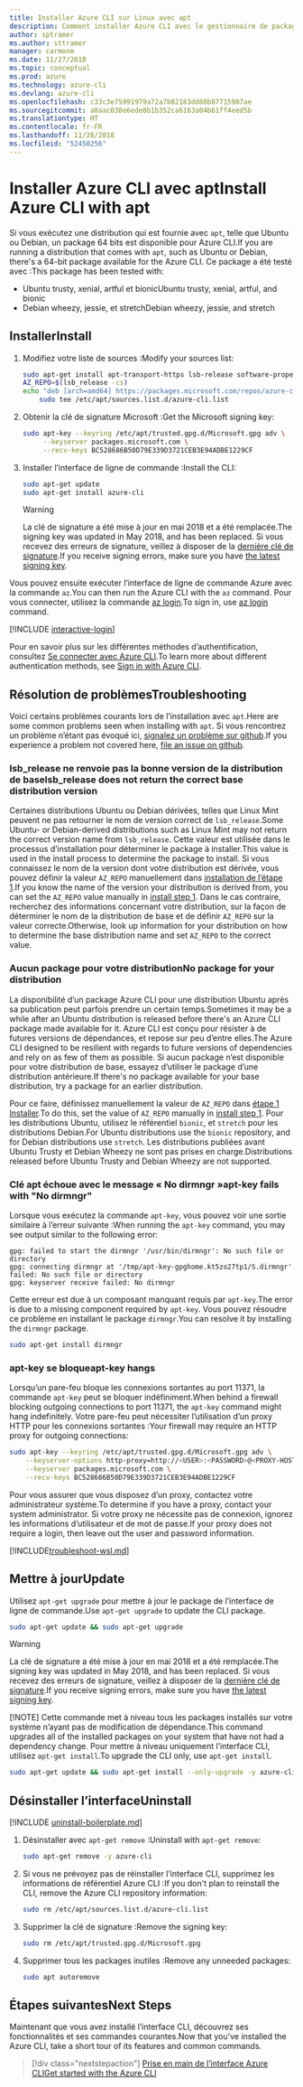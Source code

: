 ```yaml
---
title: Installer Azure CLI sur Linux avec apt
description: Comment installer Azure CLI avec le gestionnaire de package apt
author: sptramer
ms.author: sttramer
manager: carmonm
ms.date: 11/27/2018
ms.topic: conceptual
ms.prod: azure
ms.technology: azure-cli
ms.devlang: azure-cli
ms.openlocfilehash: c33c3e75991979a72a7b82183dd88b87715907ae
ms.sourcegitcommit: a8aac038e6ede0b1b352ca6163a04b61ff4eed5b
ms.translationtype: HT
ms.contentlocale: fr-FR
ms.lasthandoff: 11/28/2018
ms.locfileid: "52450256"
---
```

# <a name="install-azure-cli-with-apt"></a><span data-ttu-id="d50f0-103">Installer Azure CLI avec apt</span><span class="sxs-lookup"><span data-stu-id="d50f0-103">Install Azure CLI with apt</span></span>

<span data-ttu-id="d50f0-104">Si vous exécutez une distribution qui est fournie avec `apt`, telle que Ubuntu ou Debian, un package 64 bits est disponible pour Azure CLI.</span><span class="sxs-lookup"><span data-stu-id="d50f0-104">If you are running a distribution that comes with `apt`, such as Ubuntu or Debian, there's a 64-bit package available for the Azure CLI.</span></span> <span data-ttu-id="d50f0-105">Ce package a été testé avec :</span><span class="sxs-lookup"><span data-stu-id="d50f0-105">This package has been tested with:</span></span>

* <span data-ttu-id="d50f0-106">Ubuntu trusty, xenial, artful et bionic</span><span class="sxs-lookup"><span data-stu-id="d50f0-106">Ubuntu trusty, xenial, artful, and bionic</span></span>
* <span data-ttu-id="d50f0-107">Debian wheezy, jessie, et stretch</span><span class="sxs-lookup"><span data-stu-id="d50f0-107">Debian wheezy, jessie, and stretch</span></span>

## <a name="install"></a><span data-ttu-id="d50f0-108">Installer</span><span class="sxs-lookup"><span data-stu-id="d50f0-108">Install</span></span>

1. <div id="install-step-1"/><span data-ttu-id="d50f0-109">Modifiez votre liste de sources :</span><span class="sxs-lookup"><span data-stu-id="d50f0-109">Modify your sources list:</span></span>

    ```bash
    sudo apt-get install apt-transport-https lsb-release software-properties-common -y
    AZ_REPO=$(lsb_release -cs)
    echo "deb [arch=amd64] https://packages.microsoft.com/repos/azure-cli/ $AZ_REPO main" | \
        sudo tee /etc/apt/sources.list.d/azure-cli.list
    ```

2. <div id="signingKey"/><span data-ttu-id="d50f0-110">Obtenir la clé de signature Microsoft :</span><span class="sxs-lookup"><span data-stu-id="d50f0-110">Get the Microsoft signing key:</span></span>

   ```bash
   sudo apt-key --keyring /etc/apt/trusted.gpg.d/Microsoft.gpg adv \
        --keyserver packages.microsoft.com \
        --recv-keys BC528686B50D79E339D3721CEB3E94ADBE1229CF
   ```

3. <span data-ttu-id="d50f0-111">Installer l’interface de ligne de commande :</span><span class="sxs-lookup"><span data-stu-id="d50f0-111">Install the CLI:</span></span>

   ```bash
   sudo apt-get update
   sudo apt-get install azure-cli
   ```

   > [!WARNING]
   > <span data-ttu-id="d50f0-112">La clé de signature a été mise à jour en mai 2018 et a été remplacée.</span><span class="sxs-lookup"><span data-stu-id="d50f0-112">The signing key was updated in May 2018, and has been replaced.</span></span> <span data-ttu-id="d50f0-113">Si vous recevez des erreurs de signature, veillez à disposer de la [dernière clé de signature](#signingKey).</span><span class="sxs-lookup"><span data-stu-id="d50f0-113">If you receive signing errors, make sure you have [the latest signing key](#signingKey).</span></span>

<span data-ttu-id="d50f0-114">Vous pouvez ensuite exécuter l’interface de ligne de commande Azure avec la commande `az`.</span><span class="sxs-lookup"><span data-stu-id="d50f0-114">You can then run the Azure CLI with the `az` command.</span></span> <span data-ttu-id="d50f0-115">Pour vous connecter, utilisez la commande [az login](/cli/azure/reference-index#az-login).</span><span class="sxs-lookup"><span data-stu-id="d50f0-115">To sign in, use [az login](/cli/azure/reference-index#az-login) command.</span></span>

[!INCLUDE [interactive-login](includes/interactive-login.md)]

<span data-ttu-id="d50f0-116">Pour en savoir plus sur les différentes méthodes d’authentification, consultez [Se connecter avec Azure CLI](authenticate-azure-cli.md).</span><span class="sxs-lookup"><span data-stu-id="d50f0-116">To learn more about different authentication methods, see [Sign in with Azure CLI](authenticate-azure-cli.md).</span></span>

## <a name="troubleshooting"></a><span data-ttu-id="d50f0-117">Résolution de problèmes</span><span class="sxs-lookup"><span data-stu-id="d50f0-117">Troubleshooting</span></span>

<span data-ttu-id="d50f0-118">Voici certains problèmes courants lors de l’installation avec `apt`.</span><span class="sxs-lookup"><span data-stu-id="d50f0-118">Here are some common problems seen when installing with `apt`.</span></span> <span data-ttu-id="d50f0-119">Si vous rencontrez un problème n’étant pas évoqué ici, [signalez un problème sur github](https://github.com/Azure/azure-cli/issues).</span><span class="sxs-lookup"><span data-stu-id="d50f0-119">If you experience a problem not covered here, [file an issue on github](https://github.com/Azure/azure-cli/issues).</span></span>

### <a name="lsbrelease-does-not-return-the-correct-base-distribution-version"></a><span data-ttu-id="d50f0-120">lsb_release ne renvoie pas la bonne version de la distribution de base</span><span class="sxs-lookup"><span data-stu-id="d50f0-120">lsb_release does not return the correct base distribution version</span></span>

<span data-ttu-id="d50f0-121">Certaines distributions Ubuntu ou Debian dérivées, telles que Linux Mint peuvent ne pas retourner le nom de version correct de `lsb_release`.</span><span class="sxs-lookup"><span data-stu-id="d50f0-121">Some Ubuntu- or Debian-derived distributions such as Linux Mint may not return the correct version name from `lsb_release`.</span></span> <span data-ttu-id="d50f0-122">Cette valeur est utilisée dans le processus d’installation pour déterminer le package à installer.</span><span class="sxs-lookup"><span data-stu-id="d50f0-122">This value is used in the install process to determine the package to install.</span></span> <span data-ttu-id="d50f0-123">Si vous connaissez le nom de la version dont votre distribution est dérivée, vous pouvez définir la valeur `AZ_REPO` manuellement dans [installation de l’étape 1](#install-step-1).</span><span class="sxs-lookup"><span data-stu-id="d50f0-123">If you know the name of the version your distribution is derived from, you can set the `AZ_REPO` value manually in [install step 1](#install-step-1).</span></span> <span data-ttu-id="d50f0-124">Dans le cas contraire, recherchez des informations concernant votre distribution, sur la façon de déterminer le nom de la distribution de base et de définir `AZ_REPO` sur la valeur correcte.</span><span class="sxs-lookup"><span data-stu-id="d50f0-124">Otherwise, look up information for your distribution on how to determine the base distribution name and set `AZ_REPO` to the correct value.</span></span>

### <a name="no-package-for-your-distribution"></a><span data-ttu-id="d50f0-125">Aucun package pour votre distribution</span><span class="sxs-lookup"><span data-stu-id="d50f0-125">No package for your distribution</span></span>

<span data-ttu-id="d50f0-126">La disponibilité d’un package Azure CLI pour une distribution Ubuntu après sa publication peut parfois prendre un certain temps.</span><span class="sxs-lookup"><span data-stu-id="d50f0-126">Sometimes it may be a while after an Ubuntu distribution is released before there's an Azure CLI package made available for it.</span></span> <span data-ttu-id="d50f0-127">Azure CLI est conçu pour résister à de futures versions de dépendances, et repose sur peu d’entre elles.</span><span class="sxs-lookup"><span data-stu-id="d50f0-127">The Azure CLI designed to be resilient with regards to future versions of dependencies and rely on as few of them as possible.</span></span> <span data-ttu-id="d50f0-128">Si aucun package n’est disponible pour votre distribution de base, essayez d’utiliser le package d’une distribution antérieure.</span><span class="sxs-lookup"><span data-stu-id="d50f0-128">If there's no package available for your base distribution, try a package for an earlier distribution.</span></span>

<span data-ttu-id="d50f0-129">Pour ce faire, définissez manuellement la valeur de `AZ_REPO` dans [ étape 1 Installer](#install-step-1).</span><span class="sxs-lookup"><span data-stu-id="d50f0-129">To do this, set the value of `AZ_REPO` manually in [install step 1](#install-step-1).</span></span> <span data-ttu-id="d50f0-130">Pour les distributions Ubuntu, utilisez le référentiel `bionic`, et `stretch` pour les distributions Debian.</span><span class="sxs-lookup"><span data-stu-id="d50f0-130">For Ubuntu distributions use the `bionic` repository, and for Debian distributions use `stretch`.</span></span> <span data-ttu-id="d50f0-131">Les distributions publiées avant Ubuntu Trusty et Debian Wheezy ne sont pas prises en charge.</span><span class="sxs-lookup"><span data-stu-id="d50f0-131">Distributions released before Ubuntu Trusty and Debian Wheezy are not supported.</span></span>

### <a name="apt-key-fails-with-no-dirmngr"></a><span data-ttu-id="d50f0-132">Clé apt échoue avec le message « No dirmngr »</span><span class="sxs-lookup"><span data-stu-id="d50f0-132">apt-key fails with "No dirmngr"</span></span>

<span data-ttu-id="d50f0-133">Lorsque vous exécutez la commande `apt-key`, vous pouvez voir une sortie similaire à l’erreur suivante :</span><span class="sxs-lookup"><span data-stu-id="d50f0-133">When running the `apt-key` command, you may see output similar to the following error:</span></span>

```output
gpg: failed to start the dirmngr '/usr/bin/dirmngr': No such file or directory
gpg: connecting dirmngr at '/tmp/apt-key-gpghome.kt5zo27tp1/S.dirmngr' failed: No such file or directory
gpg: keyserver receive failed: No dirmngr
```

<span data-ttu-id="d50f0-134">Cette erreur est due à un composant manquant requis par `apt-key`.</span><span class="sxs-lookup"><span data-stu-id="d50f0-134">The error is due to a missing component required by `apt-key`.</span></span> <span data-ttu-id="d50f0-135">Vous pouvez résoudre ce problème en installant le package `dirmngr`.</span><span class="sxs-lookup"><span data-stu-id="d50f0-135">You can resolve it by installing the `dirmngr` package.</span></span>

```bash
sudo apt-get install dirmngr
```

### <a name="apt-key-hangs"></a><span data-ttu-id="d50f0-136">apt-key se bloque</span><span class="sxs-lookup"><span data-stu-id="d50f0-136">apt-key hangs</span></span>

<span data-ttu-id="d50f0-137">Lorsqu’un pare-feu bloque les connexions sortantes au port 11371, la commande `apt-key` peut se bloquer indéfiniment.</span><span class="sxs-lookup"><span data-stu-id="d50f0-137">When behind a firewall blocking outgoing connections to port 11371, the `apt-key` command might hang indefinitely.</span></span>
<span data-ttu-id="d50f0-138">Votre pare-feu peut nécessiter l’utilisation d’un proxy HTTP pour les connexions sortantes :</span><span class="sxs-lookup"><span data-stu-id="d50f0-138">Your firewall may require an HTTP proxy for outgoing connections:</span></span>

```bash
sudo apt-key --keyring /etc/apt/trusted.gpg.d/Microsoft.gpg adv \
    --keyserver-options http-proxy=http://<USER>:<PASSWORD>@<PROXY-HOST>:<PROXY-PORT>/ \
    --keyserver packages.microsoft.com \
    --recv-keys BC528686B50D79E339D3721CEB3E94ADBE1229CF
```

<span data-ttu-id="d50f0-139">Pour vous assurer que vous disposez d’un proxy, contactez votre administrateur système.</span><span class="sxs-lookup"><span data-stu-id="d50f0-139">To determine if you have a proxy, contact your system administrator.</span></span> <span data-ttu-id="d50f0-140">Si votre proxy ne nécessite pas de connexion, ignorez les informations d’utilisateur et de mot de passe.</span><span class="sxs-lookup"><span data-stu-id="d50f0-140">If your proxy does not require a login, then leave out the user and password information.</span></span>

[!INCLUDE[troubleshoot-wsl.md](includes/troubleshoot-wsl.md)]

## <a name="update"></a><span data-ttu-id="d50f0-141">Mettre à jour</span><span class="sxs-lookup"><span data-stu-id="d50f0-141">Update</span></span>

<span data-ttu-id="d50f0-142">Utilisez `apt-get upgrade` pour mettre à jour le package de l’interface de ligne de commande.</span><span class="sxs-lookup"><span data-stu-id="d50f0-142">Use `apt-get upgrade` to update the CLI package.</span></span>

   ```bash
   sudo apt-get update && sudo apt-get upgrade
   ```

> [!WARNING]
> <span data-ttu-id="d50f0-143">La clé de signature a été mise à jour en mai 2018 et a été remplacée.</span><span class="sxs-lookup"><span data-stu-id="d50f0-143">The signing key was updated in May 2018, and has been replaced.</span></span> <span data-ttu-id="d50f0-144">Si vous recevez des erreurs de signature, veillez à disposer de la [dernière clé de signature](#signingKey).</span><span class="sxs-lookup"><span data-stu-id="d50f0-144">If you receive signing errors, make sure you have [the latest signing key](#signingKey).</span></span>
>
> [!NOTE]
> <span data-ttu-id="d50f0-145">Cette commande met à niveau tous les packages installés sur votre système n’ayant pas de modification de dépendance.</span><span class="sxs-lookup"><span data-stu-id="d50f0-145">This command upgrades all of the installed packages on your system that have not had a dependency change.</span></span>
> <span data-ttu-id="d50f0-146">Pour mettre à niveau uniquement l’interface CLI, utilisez `apt-get install`.</span><span class="sxs-lookup"><span data-stu-id="d50f0-146">To upgrade the CLI only, use `apt-get install`.</span></span>
> 
> ```bash
> sudo apt-get update && sudo apt-get install --only-upgrade -y azure-cli
> ```

## <a name="uninstall"></a><span data-ttu-id="d50f0-147">Désinstaller l’interface</span><span class="sxs-lookup"><span data-stu-id="d50f0-147">Uninstall</span></span>

[!INCLUDE [uninstall-boilerplate.md](includes/uninstall-boilerplate.md)]

1. <span data-ttu-id="d50f0-148">Désinstaller avec `apt-get remove` :</span><span class="sxs-lookup"><span data-stu-id="d50f0-148">Uninstall with `apt-get remove`:</span></span>

    ```bash
    sudo apt-get remove -y azure-cli
    ```

2. <span data-ttu-id="d50f0-149">Si vous ne prévoyez pas de réinstaller l’interface CLI, supprimez les informations de référentiel Azure CLI :</span><span class="sxs-lookup"><span data-stu-id="d50f0-149">If you don't plan to reinstall the CLI, remove the Azure CLI repository information:</span></span>

   ```bash
   sudo rm /etc/apt/sources.list.d/azure-cli.list
   ```

3. <span data-ttu-id="d50f0-150">Supprimer la clé de signature :</span><span class="sxs-lookup"><span data-stu-id="d50f0-150">Remove the signing key:</span></span>

    ```bash
    sudo rm /etc/apt/trusted.gpg.d/Microsoft.gpg
    ```

4. <span data-ttu-id="d50f0-151">Supprimer tous les packages inutiles :</span><span class="sxs-lookup"><span data-stu-id="d50f0-151">Remove any unneeded packages:</span></span>

   ```bash
   sudo apt autoremove
   ```

## <a name="next-steps"></a><span data-ttu-id="d50f0-152">Étapes suivantes</span><span class="sxs-lookup"><span data-stu-id="d50f0-152">Next Steps</span></span>

<span data-ttu-id="d50f0-153">Maintenant que vous avez installé l’interface CLI, découvrez ses fonctionnalités et ses commandes courantes.</span><span class="sxs-lookup"><span data-stu-id="d50f0-153">Now that you've installed the Azure CLI, take a short tour of its features and common commands.</span></span>

> [!div class="nextstepaction"]
> [<span data-ttu-id="d50f0-154">Prise en main de l’interface Azure CLI</span><span class="sxs-lookup"><span data-stu-id="d50f0-154">Get started with the Azure CLI</span></span>](get-started-with-azure-cli.md)
